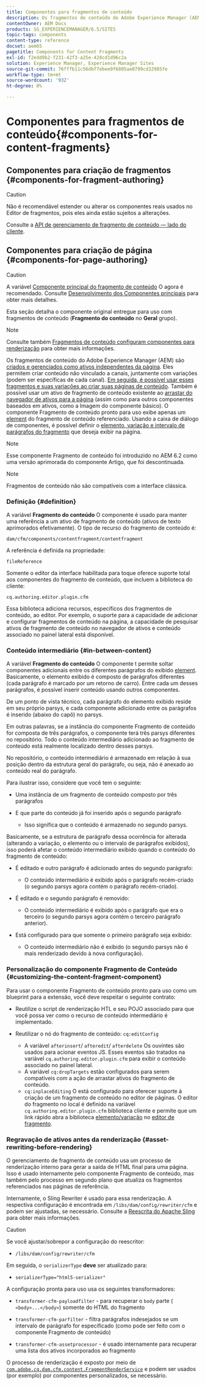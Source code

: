 ```yaml
---
title: Componentes para fragmentos de conteúdo
description: Os fragmentos de conteúdo do Adobe Experience Manager (AEM) são criados e gerenciados como ativos independentes da página
contentOwner: AEM Docs
products: SG_EXPERIENCEMANAGER/6.5/SITES
topic-tags: components
content-type: reference
docset: aem65
pagetitle: Components for Content Fragments
exl-id: f2edd9b2-f231-42f3-a25e-428cd1d96c2a
solution: Experience Manager, Experience Manager Sites
source-git-commit: 76fffb11c56dbf7ebee9f6805ae0799cd32985fe
workflow-type: tm+mt
source-wordcount: '932'
ht-degree: 0%

---
```


# Componentes para fragmentos de conteúdo{#components-for-content-fragments}

## Componentes para criação de fragmentos {#components-for-fragment-authoring}

>[!CAUTION]
>
>Não é recomendável estender ou alterar os componentes reais usados no Editor de fragmentos, pois eles ainda estão sujeitos a alterações.

Consulte a [API de gerenciamento de fragmento de conteúdo — lado do cliente](/help/sites-developing/customizing-content-fragments.md#the-content-fragment-management-api-client-side).

## Componentes para criação de página {#components-for-page-authoring}

>[!CAUTION]
>
>A variável [Componente principal do fragmento de conteúdo](https://experienceleague.adobe.com/docs/experience-manager-core-components/using/wcm-components/content-fragment-component.html?lang=pt-BR) O agora é recomendado. Consulte [Desenvolvimento dos Componentes principais](https://experienceleague.adobe.com/docs/experience-manager-core-components/using/developing/overview.html) para obter mais detalhes.
>
>Esta seção detalha o componente original entregue para uso com fragmentos de conteúdo (**Fragmento do conteúdo** no **Geral** grupo).

>[!NOTE]
>
>Consulte também [Fragmentos de conteúdo configuram componentes para renderização](/help/sites-developing/content-fragments-config-components-rendering.md) para obter mais informações.

Os fragmentos de conteúdo do Adobe Experience Manager (AEM) são [criados e gerenciados como ativos independentes da página](/help/assets/content-fragments/content-fragments.md). Eles permitem criar conteúdo não vinculado a canais, juntamente com variações (podem ser específicas de cada canal). [Em seguida, é possível usar esses fragmentos e suas variações ao criar suas páginas de conteúdo](/help/sites-authoring/content-fragments.md). Também é possível usar um ativo de fragmento de conteúdo existente ao [arrastar do navegador de ativos para a página](/help/sites-authoring/content-fragments.md#adding-a-content-fragment-to-your-page) (assim como para outros componentes baseados em ativos, como a Imagem do componente básico). O componente Fragmento de conteúdo pronto para uso exibe apenas um [element](/help/assets/content-fragments/content-fragments.md#constituent-parts-of-a-content-fragment) do fragmento de conteúdo referenciado. Usando a caixa de diálogo de componentes, é possível definir o [elemento, variação e intervalo de parágrafos do fragmento](/help/assets/content-fragments/content-fragments.md#constituent-parts-of-a-content-fragment) que deseja exibir na página.

>[!NOTE]
>
>Esse componente Fragmento de conteúdo foi introduzido no AEM 6.2 como uma versão aprimorada do componente Artigo, que foi descontinuada.

>[!NOTE]
>
>Fragmentos de conteúdo não são compatíveis com a interface clássica.

### Definição {#definition}

A variável **Fragmento do conteúdo** O componente é usado para manter uma referência a um ativo de fragmento de conteúdo (ativos de texto aprimorados efetivamente). O tipo de recurso do fragmento de conteúdo é:

`dam/cfm/components/contentfragment/contentfragment`

A referência é definida na propriedade:

`fileReference`

Somente o editor da interface habilitada para toque oferece suporte total aos componentes do fragmento de conteúdo, que incluem a biblioteca do cliente:

`cq.authoring.editor.plugin.cfm`

Essa biblioteca adiciona recursos, específicos dos fragmentos de conteúdo, ao editor. Por exemplo, o suporte para a capacidade de adicionar e configurar fragmentos de conteúdo na página, a capacidade de pesquisar ativos de fragmento de conteúdo no navegador de ativos e conteúdo associado no painel lateral está disponível.

### Conteúdo intermediário {#in-between-content}

A variável **Fragmento do conteúdo** O componente t permite soltar componentes adicionais entre os diferentes parágrafos do exibido [element](/help/assets/content-fragments/content-fragments.md#constituent-parts-of-a-content-fragment). Basicamente, o elemento exibido é composto de parágrafos diferentes (cada parágrafo é marcado por um retorno de carro). Entre cada um desses parágrafos, é possível inserir conteúdo usando outros componentes.

De um ponto de vista técnico, cada parágrafo do elemento exibido reside em seu próprio parsys, e cada componente adicionado entre os parágrafos é inserido (abaixo do capô) no parsys.

Em outras palavras, se a instância do componente Fragmento de conteúdo for composta de três parágrafos, o componente terá três parsys diferentes no repositório. Todo o conteúdo intermediário adicionado ao fragmento de conteúdo está realmente localizado dentro desses parsys.

No repositório, o conteúdo intermediário é armazenado em relação à sua posição dentro da estrutura geral do parágrafo, ou seja, não é anexado ao conteúdo real do parágrafo.

Para ilustrar isso, considere que você tem o seguinte:

* Uma instância de um fragmento de conteúdo composto por três parágrafos
* E que parte do conteúdo já foi inserido após o segundo parágrafo

   * Isso significa que o conteúdo é armazenado no segundo parsys.

Basicamente, se a estrutura de parágrafo dessa ocorrência for alterada (alterando a variação, o elemento ou o intervalo de parágrafos exibidos), isso poderá afetar o conteúdo intermediário exibido quando o conteúdo do fragmento de conteúdo:

* É editado e outro parágrafo é adicionado antes do segundo parágrafo:

   * O conteúdo intermediário é exibido após o parágrafo recém-criado (o segundo parsys agora contém o parágrafo recém-criado).

* É editado e o segundo parágrafo é removido:

   * O conteúdo intermediário é exibido após o parágrafo que era o terceiro (o segundo parsys agora contém o terceiro parágrafo anterior).

* Está configurado para que somente o primeiro parágrafo seja exibido:

   * O conteúdo intermediário não é exibido (o segundo parsys não é mais renderizado devido à nova configuração).

### Personalização do componente Fragmento de Conteúdo {#customizing-the-content-fragment-component}

Para usar o componente Fragmento de conteúdo pronto para uso como um blueprint para a extensão, você deve respeitar o seguinte contrato:

* Reutilize o script de renderização HTL e seu POJO associado para que você possa ver como o recurso de conteúdo intermediário é implementado.
* Reutilizar o nó do fragmento de conteúdo: `cq:editConfig`

   * A variável `afterinsert`/ `afteredit`/ `afterdelete` Os ouvintes são usados para acionar eventos JS. Esses eventos são tratados na variável `cq.authoring.editor.plugin.cfm` para exibir o conteúdo associado no painel lateral.
   * A variável `cq:dropTargets` estão configurados para serem compatíveis com a ação de arrastar ativos do fragmento de conteúdo.
   * `cq:inplaceEditing` O está configurado para oferecer suporte à criação de um fragmento de conteúdo no editor de páginas. O editor do fragmento no local é definido na variável `cq.authoring.editor.plugin.cfm` biblioteca cliente e permite que um link rápido abra a biblioteca [elemento/variação](/help/assets/content-fragments/content-fragments.md#constituent-parts-of-a-content-fragment) no [editor de fragmento](/help/assets/content-fragments/content-fragments-variations.md).

### Regravação de ativos antes da renderização {#asset-rewriting-before-rendering}

O gerenciamento de fragmento de conteúdo usa um processo de renderização interno para gerar a saída de HTML final para uma página. Isso é usado internamente pelo componente Fragmento de conteúdo, mas também pelo processo em segundo plano que atualiza os fragmentos referenciados nas páginas de referência.

Internamente, o Sling Rewriter é usado para essa renderização. A respectiva configuração é encontrada em `/libs/dam/config/rewriter/cfm` e podem ser ajustadas, se necessário. Consulte a [Reescrita do Apache Sling](https://sling.apache.org/documentation/bundles/output-rewriting-pipelines-org-apache-sling-rewriter.html) para obter mais informações.

>[!CAUTION]
>
>Se você ajustar/sobrepor a configuração do reescritor:
>
>* `/libs/dam/config/rewriter/cfm`
>
>Em seguida, o `serializerType` **deve** ser atualizado para:
>
>* `serializerType="html5-serializer"`

A configuração pronta para uso usa os seguintes transformadores:

* `transformer-cfm-payloadfilter` - para recuperar o `body` parte ( `<body>...</body>`) somente do HTML do fragmento

* `transformer-cfm-parfilter` - filtra parágrafos indesejados se um intervalo de parágrafo for especificado (como pode ser feito com o componente Fragmento de conteúdo)
* `transformer-cfm-assetprocessor` - é usado internamente para recuperar uma lista dos ativos incorporados ao fragmento

O processo de renderização é exposto por meio de [`com.adobe.cq.dam.cfm.content.FragmentRenderService`](https://developer.adobe.com/experience-manager/reference-materials/6-5/javadoc/com/adobe/cq/dam/cfm/ContentFragment.html) e podem ser usados (por exemplo) por componentes personalizados, se necessário.
